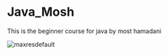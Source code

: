 # Java_Mosh
This is the beginner course for java by most hamadani

![maxresdefault](https://user-images.githubusercontent.com/93942615/179503519-455399ed-dee9-41db-834b-52e80a70d776.jpg)
